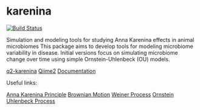 # karenina
[![Build Status](https://travis-ci.org/zaneveld/karenina.svg?branch=master)](https://travis-ci.org/zaneveld/karenina)


Simulation and modeling tools for studying Anna Karenina effects in animal microbiomes 
This package aims to develop tools for modeling microbiome variability in disease.  Initial versions focus on simulating microbiome change 
over time using simple Ornstein-Uhlenbeck (OU) models.  

[q2-karenina](https://github.com/zaneveld/q2-karenina)
[Qiime2](https://qiime2.org)
[Documentation](https://zaneveld.github.io/karenina/html/index.html)

Useful links:

[Anna Karenina Principle](https://en.wikipedia.org/wiki/Anna_Karenina_principle)
[Brownian Motion](https://en.wikipedia.org/wiki/Brownian_motion)
[Weiner Process](https://en.wikipedia.org/wiki/Wiener_process)
[Ornstein Uhlenbeck Process](https://en.wikipedia.org/wiki/Ornstein%E2%80%93Uhlenbeck_process)

